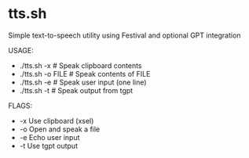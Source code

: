 # tts.sh
Simple text-to-speech utility using Festival and optional GPT integration

USAGE:
* ./tts.sh -x           # Speak clipboard contents
* ./tts.sh -o FILE      # Speak contents of FILE
* ./tts.sh -e           # Speak user input (one line)
* ./tts.sh -t           # Speak output from tgpt

FLAGS:
-  -x    Use clipboard (xsel)
-  -o    Open and speak a file
-  -e    Echo user input
-  -t    Use tgpt output
